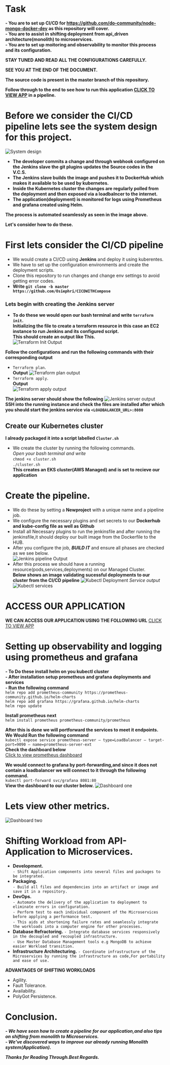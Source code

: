 # Task
**- You are to set up CI/CD for https://github.com/do-community/node-mongo-docker-dev as this repository will cover.**</br>
**- You are to assist in shifting deployment from  api_driven architecture(monolith) to microservices.**</br>
**- You are to set up moitoring and observability to monitor this process and its configuration.**</br>


**STAY TUNED AND READ ALL THE CONFIGURATIONS CAREFULLY.**</br>


**SEE YOU AT THE END OF THE DOCUMENT.**</br>


**The source code is present in the master branch of this repository.**</br>

**Follow through to the end to see how to run this application [CLICK TO VIEW APP](http://a34b6b3c0afb74a67807cf25f4e64e09-271916082.us-east-1.elb.amazonaws.com:8000/) in a pipeline.**</br>

# Before we consider the CI/CD pipeline lets see the system design for this project.</br>
![System design](https://github.com/Osiephri/CICDWITHCompose/blob/main/assets/Untitled%20Diagram.drawio.png)</br>
- **The developer commits a change and through webhook configured on the Jenkins slave the git plugins updates the Source codes in the V.C.S.**</br>
- **The Jenkins slave builds the image and pushes it to DockerHub which makes it available to be used by kubernetes.**</br>
- **Inside the Kubernetes cluster the changes are regularly polled from the deployment and then exposed via a loadbalncer to the internet.**</br>
- **The application(deployment) is monitored for logs using Prometheus and grafana created using Helm.**</br>

**The process is automated seamlessly as seen in the image above.**</br>

**Let's consider how to do these.**</br>


# First lets consider the CI/CD pipeline
- We would create a CI/CD using **Jenkins** and deploy it using kuberentes.
- We have to set up the configuration environments and create the deployment scripts.
- Clone this repository to run changes and change env settings to avoid getting error codes.</br>
-  **Write `git clone -b master https://github.com/Osiephri/CICDWITHCompose 
`** 

### Lets begin with creating the Jenkins server
- **To do these we would open our bash terminal and write `terraform init`.**</br>
**Initializing the file to create a terraform resource in this case an EC2 instance to run Jenkins and its configured script.**</br>
**This should create an output like This.**</br>
![Terraform Init Output](https://github.com/Osiephri/CICDWITHCompose/blob/main/assets/youverfy14.PNG)

**Follow the configurations and run the following commands with their corresponding output**</br>
- `Terraform plan`.</br>
**Output**
![Terraform plan output](https://github.com/Osiephri/CICDWITHCompose/blob/main/assets/youverfy13.PNG)
- `Terraform apply`.</br>
**Output**</br>
![Terraform apply output](https://github.com/Osiephri/CICDWITHCompose/blob/main/assets/Youverify12.PNG)

**The jenkins server should show the following**
![Jenkins server output](https://github.com/Osiephri/CICDWITHCompose/blob/main/assets/youverify11.PNG)</br>
**SSH into the running instance and check the files are installed after which you should start the jenkins service via `<LOADBALANCER_URL>:8080`**</br>

## Create our Kubernetes cluster
**I already packaged it into a script labelled `Cluster.sh`**
- We create the cluster by running the following commands.</br>
*Open your bash terminal and write*</br>
`chmod +x cluster.sh`</br>
 `./cluster.sh`</br>
**This creates an EKS cluster(AWS Managed) and is set to recieve our application** </br>


# Create the pipeline.
- We do these by setting a **Newproject** with a unique name and a pipeline job. </br>
- We configure the necessary plugins and set secrets to our **Dockerhub and kube-config file as well as Github** </br>
- Install all Necessary plugins to run the jenkinsfile and after running the jenkinsfile,it should deploy our built image from the Dockerfile to the HUB.</br>
- After you configure  the job, ***BUILD IT*** and ensure all phases are checked as we see below.</br>
![Jenkins pipeline Output](https://github.com/Osiephri/CICDWITHCompose/blob/main/assets/youverify2.PNG)
- After this process we should have a running resource(pods,services,deployments) on our Managed Cluster.</br>
**Below shows an image validating sucessful deployments to our cluster from the CI/CD pipeline**
![Kubectl Deployment](https://github.com/Osiephri/CICDWITHCompose/blob/main/assets/youverify9.PNG)
*Service output*
![Kubectl services](https://github.com/Osiephri/CICDWITHCompose/blob/main/assets/youverify10.PNG)

# ACCESS OUR APPLICATION
**WE CAN ACCESS OUR APPLICATION USING THE FOLLOWING URL**
[CLICK TO VIEW APP](http://a34b6b3c0afb74a67807cf25f4e64e09-271916082.us-east-1.elb.amazonaws.com:8000/)


# Setting up observability and logging using prometheus and grafana
**- To Do these install helm on you kubectl cluster**</br>
**- After installation setup prometheus and grafana deployments and services**</br>
**- Run the following command**</br>
`helm repo add prometheus-community https://prometheus-community.github.io/helm-charts`</br>
`helm repo add grafana https://grafana.github.io/helm-charts`</br>
`helm repo update`</br>

**Install prometheus next**</br>
`helm install prometheus prometheus-community/prometheus`</br>

**After this is done we will portforward the services to meet it endpoints.**</br>
**We Would Run the following command**</br>
`kubectl expose service prometheus-server — type=LoadBalancer — target-port=9090 — name=prometheus-server-ext`</br>
**Check the dashboard below**</br>
[Click to view prometheus dashboard](abb4a2dee63c8443f92c59591d65d9f2-39184252.us-east-1.elb.amazonaws.com:80)</br>

**We would connect to grafana by port-forwarding,and since it does not contain a loadbalancer we will connect to it through the following command.**</br>
`kubectl port-forward svc/grafana 8081:80`</br>
**View the dashboard to our cluster below.**
![Dashboard one](https://github.com/Osiephri/CICDWITHCompose/blob/main/assets/youverfy15.PNG)
# Lets view other metrics.
![Dashboard two](https://github.com/Osiephri/CICDWITHCompose/blob/main/assets/youverfy16.PNG)

# Shifting Workload from API-Application to Microservices.</br>
- **Development.**</br>
`- Shift Application components into several files and packages to be integrated. `</br>
- **Packaging.**</br>
`- Build all files and dependencies into an artifact or image and save it in a repository.`</br>
- **DevOps.**</br>
`- Automate the delivery of the application to deployment to eliminate errors in configuration.`</br>
`- Perform test to each individual component of the Microservices before applying a performance test.`</br>
`- This aids at shortening failure rates and seamlessly integrate the workloads into a computer engine for other processes.`</br>
- **Database Refractoring.**
`- Integrate database services responsively in the decoupled and recoupled infrastructure.`</br>
`- Use Master Database Management tools e.g MongoDB to achieve easier Workload transition.`</br>
- **Infrastructure Architecturing.**
`- Coordinate infrastructure of the Microservices by running the infrastructure as code,For portability and ease of use.`</br>

**ADVANTAGES OF SHIFTING WORKLOADS**
- Agility.
- Fault Tolerance.
- Availability.
- PolyGot Persistence.

# Conclusion.
***- We have seen how to create a pipeline for our application,and also tips on shifting from monolith to Microservices.***</br>
***- We've discovered ways to improve our already running Monolith system(Application).***</br>

***Thanks for Reading Through.Best Regards.***</br>


